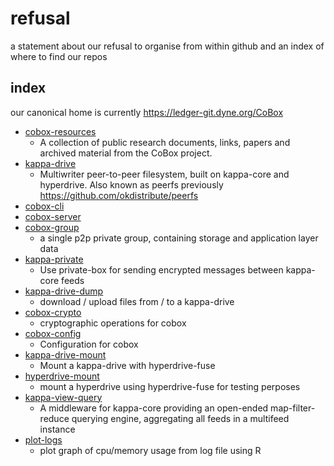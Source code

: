 # refusal
a statement about our refusal to organise from within github and an index of where to find our repos

## index

our canonical home is currently https://ledger-git.dyne.org/CoBox

* [cobox-resources](https://ledger-git.dyne.org/CoBox/cobox-resources)
  * A collection of public research documents, links, papers and archived material from the CoBox project.
* [kappa-drive](https://ledger-git.dyne.org/CoBox/kappa-drive) 
  * Multiwriter peer-to-peer filesystem, built on kappa-core and hyperdrive. Also known as peerfs previously https://github.com/okdistribute/peerfs
* [cobox-cli](https://ledger-git.dyne.org/CoBox/cobox-cli)
* [cobox-server](https://ledger-git.dyne.org/CoBox/cobox-server)
* [cobox-group](https://ledger-git.dyne.org/CoBox/cobox-group)
  * a single p2p private group, containing storage and application layer data
* [kappa-private](https://ledger-git.dyne.org/CoBox/cobox-group)
  * Use private-box for sending encrypted messages between kappa-core feeds
* [kappa-drive-dump](https://ledger-git.dyne.org/CoBox/kappa-drive-dump)
  * download / upload files from / to a kappa-drive
* [cobox-crypto](https://ledger-git.dyne.org/CoBox/cobox-crypto)
  * cryptographic operations for cobox
* [cobox-config](https://ledger-git.dyne.org/CoBox/cobox-config)
  * Configuration for cobox
* [kappa-drive-mount](https://ledger-git.dyne.org/CoBox/kappa-drive-mount)
  * Mount a kappa-drive with hyperdrive-fuse
* [hyperdrive-mount](https://ledger-git.dyne.org/CoBox/hyperdrive-mount)
  * mount a hyperdrive using hyperdrive-fuse for testing perposes
* [kappa-view-query](https://ledger-git.dyne.org/CoBox/kappa-view-query)
  * A middleware for kappa-core providing an open-ended map-filter-reduce querying engine, aggregating all feeds in a multifeed instance
* [plot-logs](https://ledger-git.dyne.org/CoBox/plot-logs)
  * plot graph of cpu/memory usage from log file using R
